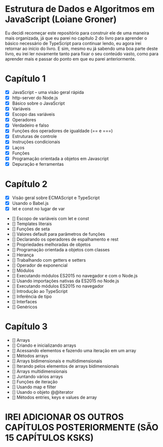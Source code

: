 # Estrutura de Dados e Algoritmos em JavaScript (Loiane Groner)
Eu decidi recomeçar este repositório para construir ele de uma maneira mais organizada, já que eu parei no capitulo 2 do livro para aprender o básico necessário de TypeScript para continuar lendo, eu agora irei retornar ao início do livro. E sim, mesmo eu já sabendo uma boa parte deste livro, eu irei ler novamente tanto para fixar o seu conteúdo vasto, como para aprender mais e passar do ponto em que eu parei anteriormente.

# Capítulo 1
- [x] JavaScript – uma visão geral rápida
- [x] http-server do Node.js
- [x] Básico sobre o JavaScript
- [x] Variáveis
- [x] Escopo das variáveis
- [x] Operadores
- [x] Verdadeiro e falso
- [x] Funções dos operadores de igualdade (== e ===)
- [x] Estruturas de controle
- [x] Instruções condicionais
- [x] Laços
- [x] Funções
- [x] Programação orientada a objetos em Javascript
- [x] Depuração e ferramentas

# Capítulo 2
- [x] Visão geral sobre ECMAScript e TypeScript
- [x] Usando o Babel.js
- [x] let e const no lugar de var
- [] Escopo de variáveis com let e const
- [] Templates literais
- [] Funções de seta
- [] Valores default para parâmetros de funções
- [] Declarando os operadores de espalhamento e rest
- [] Propriedades melhoradas de objetos
- [] Programação orientada a objetos com classes
- [] Herança
- [] Trabalhando com getters e setters
- [] Operador de exponencial
- [] Módulos
- [] Executando módulos ES2015 no navegador e com o Node.js
- [] Usando importações nativas da ES2015 no Node.js
- [] Executando módulos ES2015 no navegador
- [] Introdução ao TypeScript
- [] Inferência de tipo
- [] Interfaces
- [] Genéricos

# Capítulo 3
- [] Arrays
- [] Criando e inicializando arrays
- [] Acessando elementos e fazendo uma iteração em um array
- [] Métodos arrays
- [] Arrays bidimensionais e multidimensionais
- [] Iterando pelos elementos de arrays bidimensionais
- [] Arrays multidimensionais
- [] Juntando vários arrays
- [] Funções de iteração
- [] Usando map e filter
- [] Usando o objeto @@iterator
- [] Métodos entries, keys e values de array

# IREI ADICIONAR OS OUTROS CAPÍTULOS POSTERIORMENTE (SÃO 15 CAPÍTULOS KSKS)